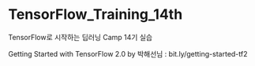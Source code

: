 # TensorFlow_Training_14th
TensorFlow로 시작하는 딥러닝 Camp 14기 실습


Getting Started with TensorFlow 2.0 by 박해선님 : bit.ly/getting-started-tf2
